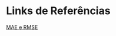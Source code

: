 Links de Referências
====================

[MAE e RMSE](https://medium.com/human-in-a-machine-world/mae-and-rmse-which-metric-is-better-e60ac3bde13d)



